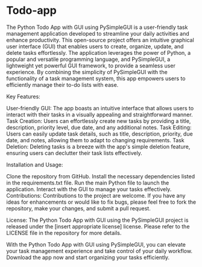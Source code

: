 # Todo-app
The Python Todo App with GUI using PySimpleGUI is a user-friendly task management application developed to streamline your daily activities and enhance productivity. This open-source project offers an intuitive graphical user interface (GUI) that enables users to create, organize, update, and delete tasks effortlessly. The application leverages the power of Python, a popular and versatile programming language, and PySimpleGUI, a lightweight yet powerful GUI framework, to provide a seamless user experience. By combining the simplicity of PySimpleGUI with the functionality of a task management system, this app empowers users to efficiently manage their to-do lists with ease.

Key Features:

User-friendly GUI: The app boasts an intuitive interface that allows users to interact with their tasks in a visually appealing and straightforward manner. Task Creation: Users can effortlessly create new tasks by providing a title, description, priority level, due date, and any additional notes. Task Editing: Users can easily update task details, such as title, description, priority, due date, and notes, allowing them to adapt to changing requirements. Task Deletion: Deleting tasks is a breeze with the app's simple deletion feature, ensuring users can declutter their task lists effectively.

Installation and Usage:

Clone the repository from GitHub. Install the necessary dependencies listed in the requirements.txt file. Run the main Python file to launch the application. Interact with the GUI to manage your tasks effectively. Contributions: Contributions to the project are welcome. If you have any ideas for enhancements or would like to fix bugs, please feel free to fork the repository, make your changes, and submit a pull request.

License: The Python Todo App with GUI using the PySimpleGUI project is released under the [insert appropriate license] license. Please refer to the LICENSE file in the repository for more details.

With the Python Todo App with GUI using PySimpleGUI, you can elevate your task management experience and take control of your daily workflow. Download the app now and start organizing your tasks efficiently.
